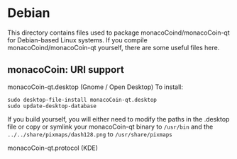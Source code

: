 
Debian
====================
This directory contains files used to package monacoCoind/monacoCoin-qt
for Debian-based Linux systems. If you compile monacoCoind/monacoCoin-qt yourself, there are some useful files here.

## monacoCoin: URI support ##


monacoCoin-qt.desktop  (Gnome / Open Desktop)
To install:

	sudo desktop-file-install monacoCoin-qt.desktop
	sudo update-desktop-database

If you build yourself, you will either need to modify the paths in
the .desktop file or copy or symlink your monacoCoin-qt binary to `/usr/bin`
and the `../../share/pixmaps/dash128.png` to `/usr/share/pixmaps`

monacoCoin-qt.protocol (KDE)

